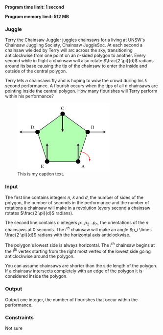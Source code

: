 **Program time limit: 1 second**

**Program memory limit: 512 MB**

### Juggle
Terry the Chainsaw Juggler juggles chainsaws for a living at UNSW's Chainsaw Juggling Society, Chainsaw JuggleSoc. At each second a chainsaw wielded by Terry will arc across the sky, transitioning anticlockwise from one point on an $n$-sided polygon to another. Every second while in flight a chainsaw will also rotate $\frac{2 \pi}{d}$ radians around its base causing the tip of the chainsaw to enter the inside and outside of the central polygon. 

Terry lets $n$ chainsaws fly and is hoping to wow the crowd during his $k$ second performance. A flourish occurs when the tips of all $n$ chainsaws are pointing inside the central polygon. How many flourishes will Terry perform within his performance?


<p align="middle">
<figure>
  <img src="juggle-pent.png" alt="my alt text", width="300"/>
  <figcaption>This is my caption text.</figcaption>
</figure>
</p>

<!-- <center>
    <img src="juggle-pent.png" alt="drawing" width="300"/> 
    $n = 5, d = -4$. A single chainsaw begins its journey at $A$ and rotates $90^{\circ}$ clockwise every transition.
</center> -->

<!-- <p align="middle">
        <figcaption>$n = 5, d = -4$. A single chainsaw begins its journey at $A$ and rotates $90^{\circ}$ clockwise every transition.</figcaption>
    </figure>
    <figure>
        <img src="juggle-hex.png" alt="drawing" width="300"/>
    </figure>
</p> -->

### Input
The first line contains integers $n$, $k$ and $d$, the number of sides of the polygon, the number of seconds in the performance and the number of rotations a chainsaw will make in a revolution (every second a chainsaw rotates $\frac{2 \pi}{d}$ radians).

The second line contains $n$ integers $p_1, p_2 ... p_n$, the orientations of the $n$ chainsaws at 0 seconds. The $i^{th}$ chainsaw will make an angle $p_i \times \frac{2 \pi}{d}$ radians with the horizontal axis anticlockwise. 

The polygon's lowest side is always horizontal. The $i^{th}$ chainsaw begins at the $i^{th}$ vertex starting from the right most vertex of the lowest side going anticlockwise around the polygon.

You can assume chainsaws are shorter than the side length of the polygon. If a chainsaw intersects completely with an edge of the polygon it is considered inside the polygon. 

### Output
Output one integer, the number of flourishes that occur within the performance.

### Constraints

Not sure

